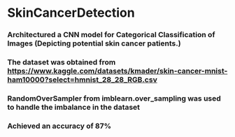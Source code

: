 # SkinCancerDetection
### Architectured a CNN model for Categorical Classification of Images (Depicting potential skin cancer patients.)
### The dataset was obtained from <a> https://www.kaggle.com/datasets/kmader/skin-cancer-mnist-ham10000?select=hmnist_28_28_RGB.csv </a>
### RandomOverSampler from imblearn.over_sampling was used to handle the imbalance in the dataset
### Achieved an accuracy of 87%
